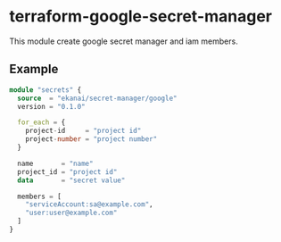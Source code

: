 # terraform-google-secret-manager

This module create google secret manager and iam members.

## Example

```terraform
module "secrets" {
  source  = "ekanai/secret-manager/google"
  version = "0.1.0"

  for_each = {
    project-id     = "project id"
    project-number = "project number"
  }

  name       = "name"
  project_id = "project id"
  data       = "secret value"

  members = [
    "serviceAccount:sa@example.com",
    "user:user@example.com"
  ]
}
```

